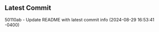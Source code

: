 
## Latest Commit
50110ab - Update README with latest commit info (2024-08-29 16:53:41 -0400) <Yunxi-Zhou>
